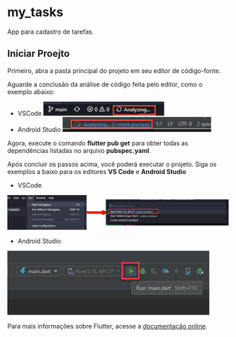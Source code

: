 # my_tasks

App para cadastro de tarefas.

## Iniciar Proejto

Primeiro, abra a pasta principal do projeto em seu editor de código-fonte.

Aguarde a conclusão da análise de código feita pelo editor, como o exemplo abaixo:

- VSCode <img src="assets/readme/analyzing_vscode.png">
- Android Studio <img src="assets/readme/analyzing_astudio.png">

Agora, execute o comando **flutter pub get** para obter todas as dependências listadas no arquivo **pubspec.yaml**.

Após concluir os passos acima, você poderá executar o projeto. Siga os exemplos a baixo para os editores **VS Code** e **Android Studio**

- VSCode
<img src="assets/readme/execute_vscode.png">

- Android Studio
<img src="assets/readme/execute_androidstudio.png">

Para mais informações sobre Flutter, acesse a 
[documentação online](https://flutter.dev/docs).